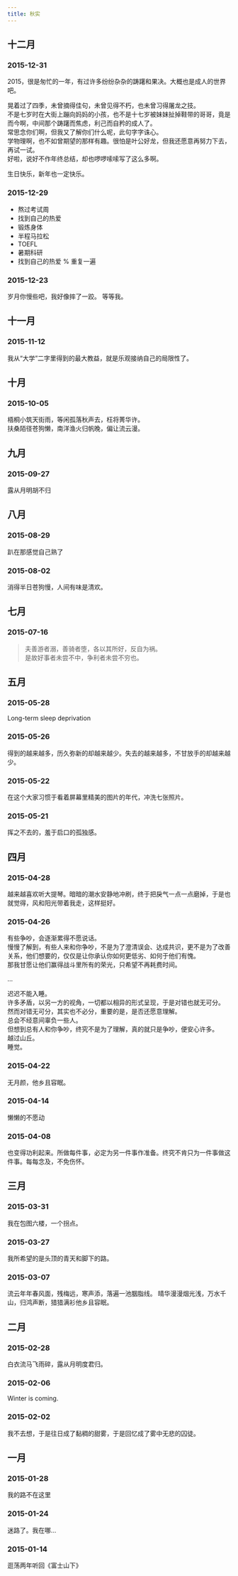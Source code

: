 ```yaml
---
title: 秋实
---
```


## 十二月

### 2015-12-31

2015，很是匆忙的一年，有过许多纷纷杂杂的踌躇和果决。大概也是成人的世界吧。

晃着过了四季，未曾摘得佳句，未曾见得不朽，也未曾习得屠龙之技。  
不是七岁时在大街上蹦向妈妈的小孩，也不是十七岁被妹妹扯掉鞋带的哥哥，竟是而今啊，中间那个踌躇而焦虑，利己而自矜的成人了。  
常思念你们啊，但我又了解你们什么呢，此句字字诛心。  
学物理啊，也不如曾期望的那样有趣。很怕是叶公好龙，但我还愿意再努力下去，再试一试。  
好啦，说好不作年终总结，却也啰啰嗦嗦写了这么多啊。

生日快乐，新年也一定快乐。

### 2015-12-29

- 熬过考试周
- 找到自己的热爱
- 锻炼身体
- 半程马拉松
- TOEFL
- 暑期科研
- 找到自己的热爱 % 重复一遍

### 2015-12-23

岁月你慢些吧，我好像摔了一跤。
等等我。

## 十一月

### 2015-11-12

我从“大学”二字里得到的最大教益，就是乐观接纳自己的局限性了。

## 十月

### 2015-10-05

梧桐小筑天街雨，等闲孤落秋声去，枉将菁华许。  
扶桑陌径苍狗懒，南洋渔火归帆晚，偏让流云漫。

## 九月

### 2015-09-27

露从月明胡不归

## 八月

### 2015-08-29

趴在那感觉自己熟了

### 2015-08-02

消得半日苍狗慢，人间有味是清欢。

## 七月

### 2015-07-16

> 夫善游者溺，善骑者堕，各以其所好，反自为祸。  
> 是故好事者未尝不中，争利者未尝不穷也。

## 五月

### 2015-05-28

Long-term sleep deprivation

### 2015-05-26

得到的越来越多，历久弥新的却越来越少。失去的越来越多，不甘放手的却越来越少。

### 2015-05-22

在这个大家习惯于看着屏幕里精美的图片的年代，冲洗七张照片。

### 2015-05-21

挥之不去的，羞于启口的孤独感。

## 四月

### 2015-04-28

越来越喜欢听大提琴。暗暗的潮水安静地冲刷，终于把戾气一点一点磨掉，于是也就觉得，风和阳光带着我走，这样挺好。

### 2015-04-26

有些争吵，会逐渐累得不愿说话。  
慢慢了解到，有些人来和你争吵，不是为了澄清误会、达成共识，更不是为了改善关系，他们想要的，仅仅是让你承认你如何更低劣、如何于他们有愧。  
那我甘愿让他们赢得战斗里所有的荣光，只希望不再耗费时间。

...

迟迟不能入睡。  
许多矛盾，以另一方的视角，一切都以相异的形式呈现，于是对错也就无可分。  
然而对错无可分，其实也不必分，重要的是，是否还愿意理解。  
总会不经意间辜负一些人。  
但想到总有人和你争吵，终究不是为了理解，真的就只是争吵，便安心许多。  
越过山丘。  
睡觉。

### 2015-04-22

无月颜，他乡且容眠。

### 2015-04-14

懒懒的不愿动

### 2015-04-08

也变得功利起来。所做每件事，必定为另一件事作准备。终究不肯只为一件事做这件事。每每念及，不免伤怀。

## 三月

### 2015-03-31

我在包图六楼，一个拐点。

### 2015-03-27

我所希望的是头顶的青天和脚下的路。

### 2015-03-07

流云年年春风面，残梅远，寒声添，落遍一池胭脂线。
晴华漫漫烟光浅，万水千山，归鸿声断，猎猎满衫他乡且容眠。

## 二月

### 2015-02-28

白衣流马飞雨碎，露从月明度君归。

### 2015-02-06

Winter is coming.

### 2015-02-02

我不去想，于是往日成了黏稠的甜雾，于是回忆成了雾中无悲的囚徒。

## 一月

### 2015-01-28

我的路不在这里

### 2015-01-24

迷路了。我在哪...

### 2015-01-14

逛荡两年听回《富士山下》
